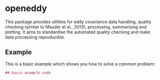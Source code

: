 <!-- README.md is generated from README.Rmd. Please edit that file -->
openeddy
========

This package provides utilities for eddy covariance data handling, quality checking (similar to Mauder et al., 2013), processing, summarising and plotting. It aims to standardise the automated quality checking and make data processing reproducible.

Example
-------

This is a basic example which shows you how to solve a common problem:

``` r
## basic example code
```
